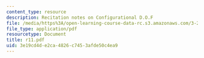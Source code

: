 ```yaml
---
content_type: resource
description: Recitation notes on Configurational D.O.F
file: /media/https%3A/open-learning-course-data-rc.s3.amazonaws.com/3-20-materials-at-equilibrium-sma-5111-fall-2003/3e19cd4de2ca4826c7453afde50c4ea9_r11.pdf
file_type: application/pdf
resourcetype: Document
title: r11.pdf
uid: 3e19cd4d-e2ca-4826-c745-3afde50c4ea9
---
```

